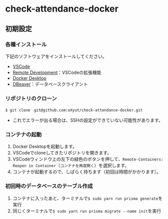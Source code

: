 # check-attendance-docker

## 初期設定
### 各種インストール
下記のソフトウェアをインストールしてください。
- [VSCode](https://code.visualstudio.com/)
- [Remote Development](https://marketplace.visualstudio.com/items?itemName=ms-vscode-remote.vscode-remote-extensionpack)：VSCodeの拡張機能
- [Docker Desktop](https://www.docker.com/products/docker-desktop)
- [DBeaver](https://dbeaver.io/download/)：データベースクライアント
### リポジトリのクローン
```
$ git clone　git@github.com:oXyut/check-attendance-docker.git
```
- これでエラーが出る場合は、SSHの設定ができていない可能性があります。  

### コンテナの起動
1. Docker Desktopを起動します。
1. VSCodeでcloneしてきたリポジトリを開きます。
1. VSCodeウィンドウ上の左下の緑色のボタンを押して、`Remote-Containers: Reopen in Container`（`コンテナを再度開く`）を選択します。
1. コンテナが起動するので、しばらく待ちます（初回は時間がかかります）。

### 初回時のデータベースのテーブル作成
1. コンテナに入ったあと、ターミナルで`$ sudo yarn run prisma generate`を実行
2. 同じくターミナルで`$ sudo yarn run prisma migrate --name init`を実行





